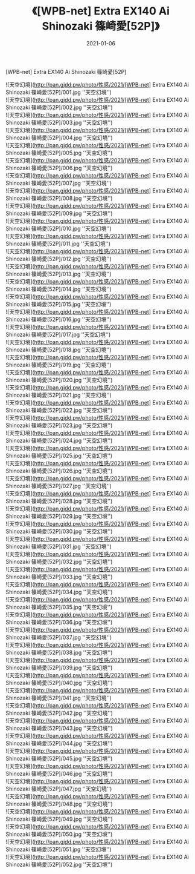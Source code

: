 ﻿---
layout: post
title:  《[WPB-net] Extra EX140 Ai Shinozaki 篠崎愛[52P]》
date:   2021-01-06
img: http://pan.gjdd.pw/photo/性感/2021/[WPB-net] Extra EX140 Ai Shinozaki 篠崎愛[52P]/000.jpg
categories: [美女, 性感, 泳衣]
---

[WPB-net] Extra EX140 Ai Shinozaki 篠崎愛[52P]



![天空幻境](http://pan.gjdd.pw/photo/性感/2021/[WPB-net] Extra EX140 Ai Shinozaki 篠崎愛[52P]/001.jpg ''天空幻境'') <br>
![天空幻境](http://pan.gjdd.pw/photo/性感/2021/[WPB-net] Extra EX140 Ai Shinozaki 篠崎愛[52P]/002.jpg ''天空幻境'') <br>
![天空幻境](http://pan.gjdd.pw/photo/性感/2021/[WPB-net] Extra EX140 Ai Shinozaki 篠崎愛[52P]/003.jpg ''天空幻境'') <br>
![天空幻境](http://pan.gjdd.pw/photo/性感/2021/[WPB-net] Extra EX140 Ai Shinozaki 篠崎愛[52P]/004.jpg ''天空幻境'') <br>
![天空幻境](http://pan.gjdd.pw/photo/性感/2021/[WPB-net] Extra EX140 Ai Shinozaki 篠崎愛[52P]/005.jpg ''天空幻境'') <br>
![天空幻境](http://pan.gjdd.pw/photo/性感/2021/[WPB-net] Extra EX140 Ai Shinozaki 篠崎愛[52P]/006.jpg ''天空幻境'') <br>
![天空幻境](http://pan.gjdd.pw/photo/性感/2021/[WPB-net] Extra EX140 Ai Shinozaki 篠崎愛[52P]/007.jpg ''天空幻境'') <br>
![天空幻境](http://pan.gjdd.pw/photo/性感/2021/[WPB-net] Extra EX140 Ai Shinozaki 篠崎愛[52P]/008.jpg ''天空幻境'') <br>
![天空幻境](http://pan.gjdd.pw/photo/性感/2021/[WPB-net] Extra EX140 Ai Shinozaki 篠崎愛[52P]/009.jpg ''天空幻境'') <br>
![天空幻境](http://pan.gjdd.pw/photo/性感/2021/[WPB-net] Extra EX140 Ai Shinozaki 篠崎愛[52P]/010.jpg ''天空幻境'') <br>
![天空幻境](http://pan.gjdd.pw/photo/性感/2021/[WPB-net] Extra EX140 Ai Shinozaki 篠崎愛[52P]/011.jpg ''天空幻境'') <br>
![天空幻境](http://pan.gjdd.pw/photo/性感/2021/[WPB-net] Extra EX140 Ai Shinozaki 篠崎愛[52P]/012.jpg ''天空幻境'') <br>
![天空幻境](http://pan.gjdd.pw/photo/性感/2021/[WPB-net] Extra EX140 Ai Shinozaki 篠崎愛[52P]/013.jpg ''天空幻境'') <br>
![天空幻境](http://pan.gjdd.pw/photo/性感/2021/[WPB-net] Extra EX140 Ai Shinozaki 篠崎愛[52P]/014.jpg ''天空幻境'') <br>
![天空幻境](http://pan.gjdd.pw/photo/性感/2021/[WPB-net] Extra EX140 Ai Shinozaki 篠崎愛[52P]/015.jpg ''天空幻境'') <br>
![天空幻境](http://pan.gjdd.pw/photo/性感/2021/[WPB-net] Extra EX140 Ai Shinozaki 篠崎愛[52P]/016.jpg ''天空幻境'') <br>
![天空幻境](http://pan.gjdd.pw/photo/性感/2021/[WPB-net] Extra EX140 Ai Shinozaki 篠崎愛[52P]/017.jpg ''天空幻境'') <br>
![天空幻境](http://pan.gjdd.pw/photo/性感/2021/[WPB-net] Extra EX140 Ai Shinozaki 篠崎愛[52P]/018.jpg ''天空幻境'') <br>
![天空幻境](http://pan.gjdd.pw/photo/性感/2021/[WPB-net] Extra EX140 Ai Shinozaki 篠崎愛[52P]/019.jpg ''天空幻境'') <br>
![天空幻境](http://pan.gjdd.pw/photo/性感/2021/[WPB-net] Extra EX140 Ai Shinozaki 篠崎愛[52P]/020.jpg ''天空幻境'') <br>
![天空幻境](http://pan.gjdd.pw/photo/性感/2021/[WPB-net] Extra EX140 Ai Shinozaki 篠崎愛[52P]/021.jpg ''天空幻境'') <br>
![天空幻境](http://pan.gjdd.pw/photo/性感/2021/[WPB-net] Extra EX140 Ai Shinozaki 篠崎愛[52P]/022.jpg ''天空幻境'') <br>
![天空幻境](http://pan.gjdd.pw/photo/性感/2021/[WPB-net] Extra EX140 Ai Shinozaki 篠崎愛[52P]/023.jpg ''天空幻境'') <br>
![天空幻境](http://pan.gjdd.pw/photo/性感/2021/[WPB-net] Extra EX140 Ai Shinozaki 篠崎愛[52P]/024.jpg ''天空幻境'') <br>
![天空幻境](http://pan.gjdd.pw/photo/性感/2021/[WPB-net] Extra EX140 Ai Shinozaki 篠崎愛[52P]/025.jpg ''天空幻境'') <br>
![天空幻境](http://pan.gjdd.pw/photo/性感/2021/[WPB-net] Extra EX140 Ai Shinozaki 篠崎愛[52P]/026.jpg ''天空幻境'') <br>
![天空幻境](http://pan.gjdd.pw/photo/性感/2021/[WPB-net] Extra EX140 Ai Shinozaki 篠崎愛[52P]/027.jpg ''天空幻境'') <br>
![天空幻境](http://pan.gjdd.pw/photo/性感/2021/[WPB-net] Extra EX140 Ai Shinozaki 篠崎愛[52P]/028.jpg ''天空幻境'') <br>
![天空幻境](http://pan.gjdd.pw/photo/性感/2021/[WPB-net] Extra EX140 Ai Shinozaki 篠崎愛[52P]/029.jpg ''天空幻境'') <br>
![天空幻境](http://pan.gjdd.pw/photo/性感/2021/[WPB-net] Extra EX140 Ai Shinozaki 篠崎愛[52P]/030.jpg ''天空幻境'') <br>
![天空幻境](http://pan.gjdd.pw/photo/性感/2021/[WPB-net] Extra EX140 Ai Shinozaki 篠崎愛[52P]/031.jpg ''天空幻境'') <br>
![天空幻境](http://pan.gjdd.pw/photo/性感/2021/[WPB-net] Extra EX140 Ai Shinozaki 篠崎愛[52P]/032.jpg ''天空幻境'') <br>
![天空幻境](http://pan.gjdd.pw/photo/性感/2021/[WPB-net] Extra EX140 Ai Shinozaki 篠崎愛[52P]/033.jpg ''天空幻境'') <br>
![天空幻境](http://pan.gjdd.pw/photo/性感/2021/[WPB-net] Extra EX140 Ai Shinozaki 篠崎愛[52P]/034.jpg ''天空幻境'') <br>
![天空幻境](http://pan.gjdd.pw/photo/性感/2021/[WPB-net] Extra EX140 Ai Shinozaki 篠崎愛[52P]/035.jpg ''天空幻境'') <br>
![天空幻境](http://pan.gjdd.pw/photo/性感/2021/[WPB-net] Extra EX140 Ai Shinozaki 篠崎愛[52P]/036.jpg ''天空幻境'') <br>
![天空幻境](http://pan.gjdd.pw/photo/性感/2021/[WPB-net] Extra EX140 Ai Shinozaki 篠崎愛[52P]/037.jpg ''天空幻境'') <br>
![天空幻境](http://pan.gjdd.pw/photo/性感/2021/[WPB-net] Extra EX140 Ai Shinozaki 篠崎愛[52P]/038.jpg ''天空幻境'') <br>
![天空幻境](http://pan.gjdd.pw/photo/性感/2021/[WPB-net] Extra EX140 Ai Shinozaki 篠崎愛[52P]/039.jpg ''天空幻境'') <br>
![天空幻境](http://pan.gjdd.pw/photo/性感/2021/[WPB-net] Extra EX140 Ai Shinozaki 篠崎愛[52P]/040.jpg ''天空幻境'') <br>
![天空幻境](http://pan.gjdd.pw/photo/性感/2021/[WPB-net] Extra EX140 Ai Shinozaki 篠崎愛[52P]/041.jpg ''天空幻境'') <br>
![天空幻境](http://pan.gjdd.pw/photo/性感/2021/[WPB-net] Extra EX140 Ai Shinozaki 篠崎愛[52P]/042.jpg ''天空幻境'') <br>
![天空幻境](http://pan.gjdd.pw/photo/性感/2021/[WPB-net] Extra EX140 Ai Shinozaki 篠崎愛[52P]/043.jpg ''天空幻境'') <br>
![天空幻境](http://pan.gjdd.pw/photo/性感/2021/[WPB-net] Extra EX140 Ai Shinozaki 篠崎愛[52P]/044.jpg ''天空幻境'') <br>
![天空幻境](http://pan.gjdd.pw/photo/性感/2021/[WPB-net] Extra EX140 Ai Shinozaki 篠崎愛[52P]/045.jpg ''天空幻境'') <br>
![天空幻境](http://pan.gjdd.pw/photo/性感/2021/[WPB-net] Extra EX140 Ai Shinozaki 篠崎愛[52P]/046.jpg ''天空幻境'') <br>
![天空幻境](http://pan.gjdd.pw/photo/性感/2021/[WPB-net] Extra EX140 Ai Shinozaki 篠崎愛[52P]/047.jpg ''天空幻境'') <br>
![天空幻境](http://pan.gjdd.pw/photo/性感/2021/[WPB-net] Extra EX140 Ai Shinozaki 篠崎愛[52P]/048.jpg ''天空幻境'') <br>
![天空幻境](http://pan.gjdd.pw/photo/性感/2021/[WPB-net] Extra EX140 Ai Shinozaki 篠崎愛[52P]/049.jpg ''天空幻境'') <br>
![天空幻境](http://pan.gjdd.pw/photo/性感/2021/[WPB-net] Extra EX140 Ai Shinozaki 篠崎愛[52P]/050.jpg ''天空幻境'') <br>
![天空幻境](http://pan.gjdd.pw/photo/性感/2021/[WPB-net] Extra EX140 Ai Shinozaki 篠崎愛[52P]/051.jpg ''天空幻境'') <br>
![天空幻境](http://pan.gjdd.pw/photo/性感/2021/[WPB-net] Extra EX140 Ai Shinozaki 篠崎愛[52P]/052.jpg ''天空幻境'') <br>